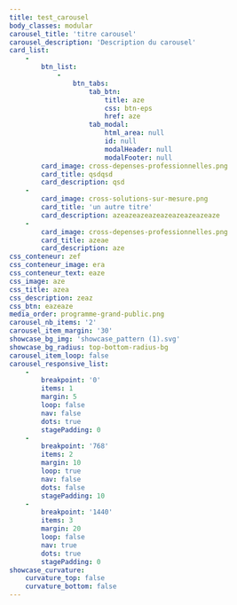 ```yaml
---
title: test_carousel
body_classes: modular
carousel_title: 'titre carousel'
carousel_description: 'Description du carousel'
card_list:
    -
        btn_list:
            -
                btn_tabs:
                    tab_btn:
                        title: aze
                        css: btn-eps
                        href: aze
                    tab_modal:
                        html_area: null
                        id: null
                        modalHeader: null
                        modalFooter: null
        card_image: cross-depenses-professionnelles.png
        card_title: qsdqsd
        card_description: qsd
    -
        card_image: cross-solutions-sur-mesure.png
        card_title: 'un autre titre'
        card_description: azeazeazeazeazeazeazeazeaze
    -
        card_image: cross-depenses-professionnelles.png
        card_title: azeae
        card_description: aze
css_conteneur: zef
css_conteneur_image: era
css_conteneur_text: eaze
css_image: aze
css_title: azea
css_description: zeaz
css_btn: eazeaze
media_order: programme-grand-public.png
carousel_nb_items: '2'
carousel_item_margin: '30'
showcase_bg_img: 'showcase_pattern (1).svg'
showcase_bg_radius: top-bottom-radius-bg
carousel_item_loop: false
carousel_responsive_list:
    -
        breakpoint: '0'
        items: 1
        margin: 5
        loop: false
        nav: false
        dots: true
        stagePadding: 0
    -
        breakpoint: '768'
        items: 2
        margin: 10
        loop: true
        nav: false
        dots: false
        stagePadding: 10
    -
        breakpoint: '1440'
        items: 3
        margin: 20
        loop: false
        nav: true
        dots: true
        stagePadding: 0
showcase_curvature:
    curvature_top: false
    curvature_bottom: false
---
```


